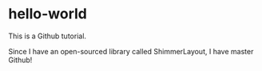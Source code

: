 # hello-world
This is a Github tutorial.

Since I have an open-sourced library called ShimmerLayout, I have master Github!
